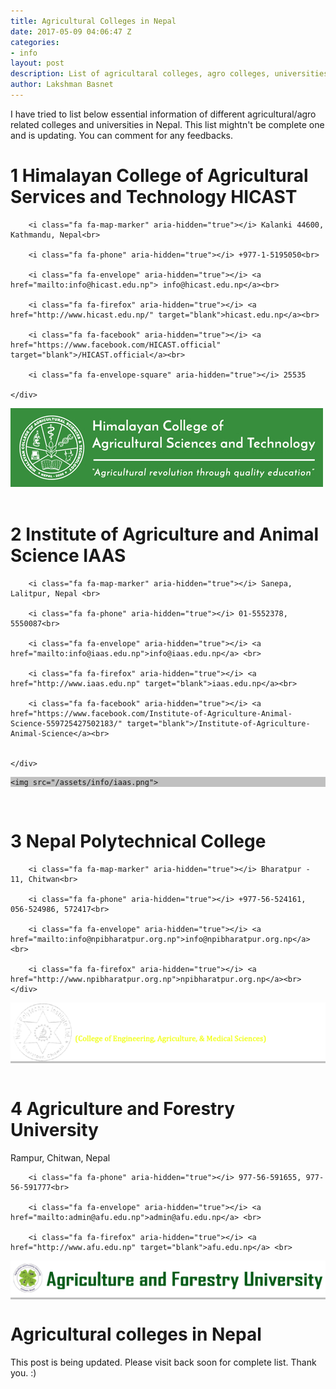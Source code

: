 ```yaml
---
title: Agricultural Colleges in Nepal 
date: 2017-05-09 04:06:47 Z
categories:
- info
layout: post
description: List of agricultaral colleges, agro colleges, universities and educational organization in Nepal with their Location, <i class="fa fa-phone" aria-hidden="true"></i>, programs offered and more.
author: Lakshman Basnet
---
```


I have tried to list below essential information of different agricultural/agro related colleges and universities in Nepal. This list mightn't be complete one and is updating. You can comment for any feedbacks.



<h1> 1	Himalayan College of Agricultural Services and Technology HICAST </h1>
<div class="row">
	<div class="col-md-8">
		  

		<i class="fa fa-map-marker" aria-hidden="true"></i> Kalanki 44600, Kathmandu, Nepal<br>

		<i class="fa fa-phone" aria-hidden="true"></i> +977-1-5195050<br>

		<i class="fa fa-envelope" aria-hidden="true"></i> <a href="mailto:info@hicast.edu.np"> info@hicast.edu.np</a><br>

		<i class="fa fa-firefox" aria-hidden="true"></i> <a href="http://www.hicast.edu.np/" target="blank">hicast.edu.np</a><br>

		<i class="fa fa-facebook" aria-hidden="true"></i> <a href="https://www.facebook.com/HICAST.official" target="blank">/HICAST.official</a><br>

		<i class="fa fa-envelope-square" aria-hidden="true"></i> 25535

	</div>

<div class="col-md-4">
	<img src="/assets/info/hicast.jpg">
</div>
</div>


<br>

<h1>2	Institute of Agriculture and Animal Science IAAS</h1>
<div class="row">
	<div class="col-md-8">
		  

		<i class="fa fa-map-marker" aria-hidden="true"></i> Sanepa, Lalitpur, Nepal	<br>

		<i class="fa fa-phone" aria-hidden="true"></i> 01-5552378, 5550087<br>

		<i class="fa fa-envelope" aria-hidden="true"></i> <a href="mailto:info@iaas.edu.np">info@iaas.edu.np</a> <br>

		<i class="fa fa-firefox" aria-hidden="true"></i> <a href="http://www.iaas.edu.np" target="blank">iaas.edu.np</a><br>

		<i class="fa fa-facebook" aria-hidden="true"></i> <a href="https://www.facebook.com/Institute-of-Agriculture-Animal-Science-559725427502183/" target="blank">/Institute-of-Agriculture-Animal-Science</a><br>


	</div>

<div class="col-md-4" style="background-color: #C0C0C0;">

	<img src="/assets/info/iaas.png">
</div>
</div>


<br>

<h1>3	Nepal Polytechnical College</h1>

<div class="row">
	<div class="col-md-8">
		

		<i class="fa fa-map-marker" aria-hidden="true"></i> Bharatpur - 11, Chitwan<br>

		<i class="fa fa-phone" aria-hidden="true"></i> +977-56-524161, 056-524986, 572417<br>

		<i class="fa fa-envelope" aria-hidden="true"></i> <a href="mailto:info@npibharatpur.org.np">info@npibharatpur.org.np</a> <br>

		<i class="fa fa-firefox" aria-hidden="true"></i> <a href="http://www.npibharatpur.org.np">npibharatpur.org.np</a><br>
	</div>

<div class="col-md-4" style="background-color: #C0C0C0;">
	<img src="/assets/info/npc.png">
</div>
</div>

<br>

<h1>4	Agriculture and Forestry University</h1>
<div class="row">
	<div class="col-md-8">
		<i class="fa fa-map-marker" aria-hidden="true"></i> Rampur, Chitwan, Nepal<br>

		<i class="fa fa-phone" aria-hidden="true"></i> 977-56-591655, 977-56-591777<br>

		<i class="fa fa-envelope" aria-hidden="true"></i> <a href="mailto:admin@afu.edu.np">admin@afu.edu.np</a> <br>

		<i class="fa fa-firefox" aria-hidden="true"></i> <a href="http://www.afu.edu.np" target="blank">afu.edu.np</a> <br>
</div>




<div class="col-md-4" style="background-color: #C0C0C0;">
<img src="/assets/info/afu.png" alt="Agriculture and forestry university">


</div>
</div>


<h1>Agricultural colleges in Nepal</h1>
This post is being updated. Please visit back soon for complete list. Thank you. :)